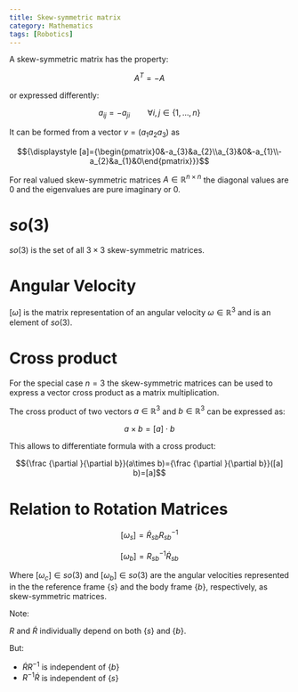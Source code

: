 ```yaml
---
title: Skew-symmetric matrix
category: Mathematics
tags: [Robotics]
---
```


A skew-symmetric matrix has the property:

$$A^{T}=-A$$

or expressed differently:

$$a_{{ij}}=-a_{{ji}}\qquad \forall i,j\in \{1,\ldots ,n\}$$

It can be formed from a vector $v = \left ( a_1 a_2 a_3 \right )$ as

$${\displaystyle [a]={\begin{pmatrix}0&-a_{3}&a_{2}\\a_{3}&0&-a_{1}\\-a_{2}&a_{1}&0\end{pmatrix}}}$$

For real valued skew-symmetric matrices $A\in \mathbb {R}^{n\times n}$ the
diagonal values are $0$ and the eigenvalues are pure imaginary or $0$.

# $so(3)$

$so(3)$ is the set of all $3\times 3$ skew-symmetric matrices.

# Angular Velocity

$[\omega]$ is the matrix representation of an angular velocity $\omega \in {\mathbb  {R}}^{3}$ and is an element of $so(3)$.

# Cross product

For the special case $n = 3$ the skew-symmetric matrices can be used to express a
vector cross product as a matrix multiplication.

The cross product of two vectors $a\in {\mathbb  {R}}^{3}$ and
$b\in {\mathbb  {R}}^{3}$  can be expressed as:

$$a\times b=[a] \cdot b$$

This allows to differentiate formula with a cross product:

$${\frac  {\partial }{\partial b}}(a\times b)={\frac  {\partial }{\partial b}}([a] b)=[a]$$

# Relation to Rotation Matrices

$$[\omega_s] = \dot{R}_{sb}R^{-1}_{sb}$$

$$[\omega_b] = R^{-1}_{sb}\dot{R}_{sb}$$

Where $[\omega_c] \in so(3)$ and $[\omega_b] \in so(3)$ are the angular velocities represented in the the reference frame $\{s\}$ and the body frame $\{b\}$, respectively, as skew-symmetric matrices.

Note:

$R$ and $\dot{R}$ individually depend on both $\{s\}$ and $\{b\}$.

But:

- $\dot{R}R^{-1}$ is independent of $\{b\}$
- $R^{-1}\dot{R}$ is independent of $\{s\}$

